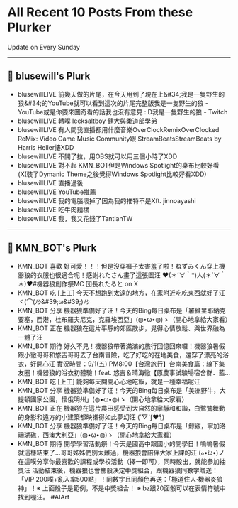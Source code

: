 # All Recent 10 Posts From these Plurker

Update on Every Sunday

---

## 📰 blusewill's Plurk


- blusewillLIVE 前幾天做的片尾，在今天用到了現在上&amp;#34;我是一隻野生的狼&amp;#34;的YouTube就可以看到這次的片尾完整版我是一隻野生的狼 - YouTube或是你要來圖奇看的話我也沒有意見 : D我是一隻野生的狼 - Twitch
- blusewillLIVE 轉噗 leeksaltboy 健大與柔道部學弟
- blusewillLIVE 有人問我直播都用什麼音樂OverClockRemixOverClocked ReMix: Video Game Music Community跟 StreamBeatsStreamBeats by Harris Heller摟XDD
- blusewillLIVE 不開了拉，用OBS就可以用三個小時了XDD
- blusewillLIVE 對不起 KMN_BOT但是Windows Spotlight的桌布比較好看 (X(裝了Dymanic Theme之後覺得Windows Spotlight比較好看XDD)
- blusewillLIVE 直播過後
- blusewillLIVE YouTube推薦
- blusewillLIVE 我的電腦壞掉了因為我的推特不是Xft. jinnoayashi
- blusewillLIVE 吃牛肉麵樓
- blusewillLIVE 我，我又花錢了TantianTW

---

## 📰 KMN_BOT's Plurk


- KMN_BOT 喜歡 好可愛！！！但是沒穿褲子太害羞了啦！ねずみくん穿上機器狼的衣服也很適合呢！感謝れたさん畫了這張圖汪 ❤(＊´∀｀*)人(＊´∀｀＊)❤#機器狼創作祭MC 団長れたると on X
- KMN_BOT 吃 [上工] 今天不想跑到太遠的地方，在家附近吃吃東西就好了汪 ヾ(⌒(ﾉｼ&amp;#39;ω&amp;#39;)ﾉｼ
- KMN_BOT 分享 機器狼準備好了汪！今天的Bing每日桌布是「羅維里耶納克要塞，西港，杜布羅夫尼克，克羅埃西亞」(◍•ω•◍)ゝ（開心地拿給大家看）
- KMN_BOT 正在 機器狼在這片平靜的郊區散步，覺得心情放鬆、與世界融為一體了汪
- KMN_BOT 期待 好久不見！機器狼帶著滿滿的旅行回憶回來囉！機器狼暑假跟小徹哥哥和悠吉哥哥去了台南冒險，吃了好吃的在地美食，還穿了漂亮的浴衣，好開心汪 實況時間：9/1(五) PM8:00【台灣旅行】台南美食篇：線下集友圈！機器狼的浴衣初體驗！feat. 悠吉＆晴海徹【原農事試驗場宿舍群．藍...
- KMN_BOT 吃 [上工] 能夠每天開開心心地吃飯，就是一種幸福呢汪
- KMN_BOT 分享 機器狼準備好了汪！今天的Bing每日桌布是「美洲野牛，大提頓國家公園，懷俄明州」(◍•ω•◍)ゝ（開心地拿給大家看）
- KMN_BOT 正在 機器狼在這片農田感受到大自然的寧靜和和諧，白鷺鷥舞動的身影和遠方的小建築都映襯得如此夢幻汪 (´▽ˋʃ♥ƪ)
- KMN_BOT 分享 機器狼準備好了汪！今天的Bing每日桌布是「鯨鯊，寧加洛珊瑚礁，西澳大利亞」(◍•ω•◍)ゝ（開心地拿給大家看）
- KMN_BOT 期待 開學學習活動祭！今天是國高中跟國小的開學日！嗚嗚暑假就這樣結束了...哥哥姊姊們別太難過，機器狼會陪伴大家上課的汪 (๑•̀ω•́)ノ在這噗分享你最喜歡的課程或學校活動（擇一即可），同時骰出，就能參加抽獎汪 活動結束後，機器狼也會擲骰決定中獎組合，跟機器狼同數字贈送：「VIP 200噗&#43;亂入率500點」！同數字且同顏色再送：「極道住人‧機器炎狼神」！※ 上面骰子是範例，不是中獎組合！ ※ bz跟20面骰可以在表情符號中找到喔汪。 #AIArt


